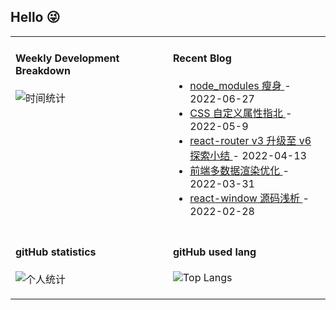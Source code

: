 ## Hello 😜
<table>
<tr>
<td valign="top" width="50%">

#### Weekly Development Breakdown

![时间统计](https://github-readme-stats.vercel.app/api/wakatime?username=Grewer)

</td>
<td valign="top" width="50%">

#### Recent Blog  
 

* <a href='https://www.cnblogs.com/Grewer/p/16418137.html' target='_blank'>node_modules 瘦身 </a> - 2022-06-27 
* <a href='https://www.cnblogs.com/Grewer/p/16251916.html' target='_blank'>CSS 自定义属性指北 </a> - 2022-05-9 
* <a href='https://www.cnblogs.com/Grewer/p/16142880.html' target='_blank'>react-router v3 升级至 v6 探索小结 </a> - 2022-04-13 
* <a href='https://www.cnblogs.com/Grewer/p/16084947.html' target='_blank'>前端多数据渲染优化 </a> - 2022-03-31 
* <a href='https://www.cnblogs.com/Grewer/p/15948393.html' target='_blank'>react-window 源码浅析 </a> - 2022-02-28 


</td>
</tr>
<tr>

<td  valign="top" width="50%">

#### gitHub statistics

![个人统计](https://github-readme-stats.vercel.app/api?username=grewer&show_icons=true&icon_color=CE1D2D&text_color=718096&bg_color=ffffff&hide_title=true)

</td>

<td  valign="top" width="50%">

#### gitHub used lang

![Top Langs](https://github-readme-stats.vercel.app/api/top-langs/?username=grewer&layout=compact)

</td>

</tr>
</table>





